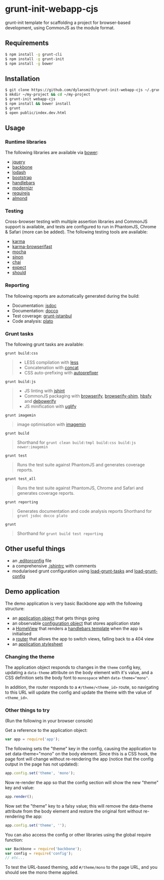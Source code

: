 # grunt-init-webapp-cjs

grunt-init template for scaffolding a project for browser-based development, using CommonJS as the
module format.

## Requirements

```bash
$ npm install -g grunt-cli
$ npm install -g grunt-init
$ npm install -g bower
```

## Installation

```bash
$ git clone https://github.com/dylansmith/grunt-init-webapp-cjs ~/.grunt-init/webapp-cjs
$ mkdir ~/my-project && cd ~/my-project
$ grunt-init webapp-cjs
$ npm install && bower install
$ grunt
$ open public/index.dev.html
```

## Usage

### Runtime libraries

The following libraries are available via [bower](http://bower.io):

* [jquery](https://github.com/jquery/jquery)
* [backbone](https://github.com/jashkenas/backbone)
* [lodash](https://github.com/lodash/lodash)
* [bootstrap](https://github.com/twbs/bootstrap)
* [handlebars](https://github.com/wycats/handlebars.js)
* [modernizr](https://github.com/Modernizr/Modernizr)
* [requirejs](https://github.com/jrburke/requirejs-bower)
* [almond](https://github.com/jrburke/almond)

### Testing

Cross-browser testing with multiple assertion libraries and CommonJS support is available, and
tests are configured to run in PhantomJS, Chrome & Safari (more can be added). The following
testing tools are available:

* [karma](https://www.npmjs.org/package/grunt-karma)
* [karma-browserifast](https://www.npmjs.org/package/karma-browserifast)
* [mocha](https://www.npmjs.org/package/mocha)
* [sinon](https://www.npmjs.org/package/karma-sinon-chai)
* [chai](https://www.npmjs.org/package/karma-sinon-chai)
* [expect](https://www.npmjs.org/package/karma-expect)
* [should](https://www.npmjs.org/package/should)

### Reporting

The following reports are automatically generated during the build:

* Documentation: [jsdoc](https://www.npmjs.org/package/grunt-jsdoc)
* Documentation: [docco](https://www.npmjs.org/package/grunt-docco)
* Test coverage: [grunt-istanbul](https://www.npmjs.org/package/grunt-istanbul)
* Code analysis: [plato](https://www.npmjs.org/package/grunt-plato)

### Grunt tasks

The following grunt tasks are available:

    grunt build:css

> * LESS compilation with [less](https://www.npmjs.org/package/grunt-contrib-less)
> * Concatenation with [concat](https://www.npmjs.org/package/grunt-contrib-concat)
> * CSS auto-prefixing with [autoprefixer](https://www.npmjs.org/package/grunt-autoprefixer)

    grunt build:js

> * JS linting with [jshint](https://www.npmjs.org/package/grunt-contrib-jshint)
> * CommonJS packaging with [browserify](https://www.npmjs.org/package/grunt-browserify),
[browserify-shim](https://www.npmjs.org/package/browserify-shim),
[hbsfy](https://www.npmjs.org/package/hbsfy) and
[debowerify](https://www.npmjs.org/package/debowerify)
> * JS minification with [uglify](https://www.npmjs.org/package/grunt-contrib-uglify)

    grunt imagemin

> image optimisation with [imagemin](https://www.npmjs.org/package/grunt-contrib-imagemin)

    grunt build

> Shorthand for `grunt clean build:tmpl build:css build:js newer:imagemin`

    grunt test

> Runs the test suite against PhantomJS and generates coverage reports.

    grunt test_all

> Runs the test suite against PhantomJS, Chrome and Safari and generates coverage reports.

    grunt reporting

> Generates documentation and code analysis reports
> Shorthand for `grunt jsdoc docco plato`

    grunt

> Shorthand for `grunt build test reporting`


## Other useful things

* an [.editorconfig](root/.editorconfig) file
* a comprehensive [.jshintrc](root/.jshintc) with comments
* modularised grunt configuration using
[load-grunt-tasks](https://www.npmjs.org/package/load-grunt-tasks) and
[load-grunt-config](https://www.npmjs.org/package/load-grunt-config)


## Demo application

The demo application is very basic Backbone app with the following structure:

* an [application object](root/src/js/app.js) that gets things going
* an observable [configuration object](root/src/js/config.js) that stores application state
* a [HomeView](root/src/js/views/home.js) that renders a [handlebars template](root/src/templates/home.hbs)
  when the app is initialised
* a [router](root/src/js/router.js) that allows the app to switch views, falling back to a 404 view
* an [application stylesheet](root/src/styles/app.less)

### Changing the theme

The application object responds to changes in the ```theme``` config key, updating a
```data-theme``` attribute on the body element with it's value, and a CSS definition sets
the body font to ```monospace``` when ```data-theme="mono"```.

In addition, the router responds to a ```#/theme/<theme_id>``` route, so navigating to this URL
will update the config and update the theme with the value of ```<theme_id>```.

### Other things to try

(Run the following in your browser console)

Get a reference to the application object:

```javascript
var app = require('app');
```

The following sets the "theme" key in the config, causing the application to set data-theme="mono"
on the body element. Since this is a CSS hook, the page font will change without re-rendering the
app (notice that the config output in the page has not updated):

```javascript
app.config.set('theme', 'mono');
```

Now re-render the app so that the config section will show the new "theme" key and value:

```javascript
app.render();
```

Now set the "theme" key to a falsy value; this will remove the data-theme attribute from
the body element and restore the original font without re-rendering the app:

```javascript
app.config.set('theme', '');
```

You can also access the config or other libraries using the global require function:
```javascript
var Backbone = require('backbone');
var config = require('config');
// etc...
```

To test the URL-based theming, add ```#/theme/mono``` to the page URL, and you should see the
mono theme applied.
